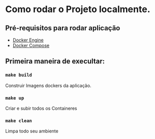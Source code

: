 # Como rodar o Projeto localmente.

## Pré-requisitos para rodar aplicação

- [Docker Engine](https://docs.docker.com/engine/install/)
- [Docker Compose](https://docs.docker.com/compose/install/)

## Primeira maneira de execultar:

### `make build`

Construir Imagens dockers da aplicação.

### `make up`

Criar e subir todos os Containeres

### `make clean`

Limpa todo seu ambiente